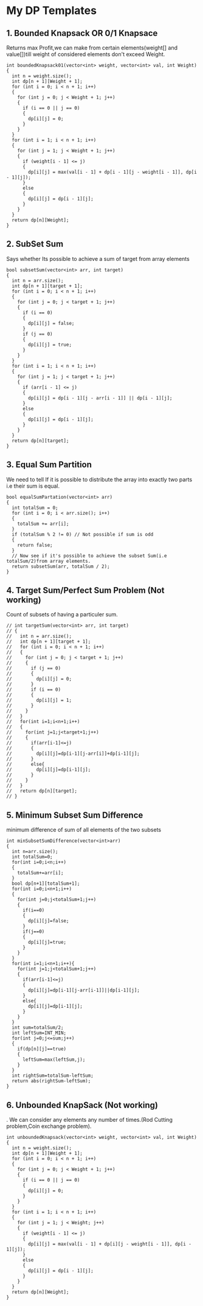 # My DP Templates
## 1. Bounded Knapsack OR 0/1 Knapsace
Returns max Profit,we can make from certain elements(weight[] and value[])till weight of considered elements don't exceed Weight.
```
int boundedKnapsack01(vector<int> weight, vector<int> val, int Weight)
{
  int n = weight.size();
  int dp[n + 1][Weight + 1];
  for (int i = 0; i < n + 1; i++)
  {
    for (int j = 0; j < Weight + 1; j++)
    {
      if (i == 0 || j == 0)
      {
        dp[i][j] = 0;
      }
    }
  }
  for (int i = 1; i < n + 1; i++)
  {
    for (int j = 1; j < Weight + 1; j++)
    {
      if (weight[i - 1] <= j)
      {
        dp[i][j] = max(val[i - 1] + dp[i - 1][j - weight[i - 1]], dp[i - 1][j]);
      }
      else
      {
        dp[i][j] = dp[i - 1][j];
      }
    }
  }
  return dp[n][Weight];
}
```

## 2. SubSet Sum
Says whether Its possible to achieve a sum of target from array elements
```
bool subsetSum(vector<int> arr, int target)
{
  int n = arr.size();
  int dp[n + 1][target + 1];
  for (int i = 0; i < n + 1; i++)
  {
    for (int j = 0; j < target + 1; j++)
    {
      if (i == 0)
      {
        dp[i][j] = false;
      }
      if (j == 0)
      {
        dp[i][j] = true;
      }
    }
  }
  for (int i = 1; i < n + 1; i++)
  {
    for (int j = 1; j < target + 1; j++)
    {
      if (arr[i - 1] <= j)
      {
        dp[i][j] = dp[i - 1][j - arr[i - 1]] || dp[i - 1][j];
      }
      else
      {
        dp[i][j] = dp[i - 1][j];
      }
    }
  }
  return dp[n][target];
}
```

## 3. Equal Sum Partition
We need to tell If it is possible to distribute the array into exactly two parts i.e their sum is equal.
```
bool equalSumPartation(vector<int> arr)
{
  int totalSum = 0;
  for (int i = 0; i < arr.size(); i++)
  {
    totalSum += arr[i];
  }
  if (totalSum % 2 != 0) // Not possible if sum is odd
  {
    return false;
  }
  // Now see if it's possible to achieve the subset Sum(i.e totalSum/2)from array elements.
  return subsetSum(arr, totalSum / 2);
}
``` 

## 4. Target Sum/Perfect Sum Problem (Not working)
Count of subsets of having a particuler sum.
```
// int targetSum(vector<int> arr, int target)
// {
//   int n = arr.size();
//   int dp[n + 1][target + 1];
//   for (int i = 0; i < n + 1; i++)
//   {
//     for (int j = 0; j < target + 1; j++)
//     {
//       if (j == 0)
//       {
//         dp[i][j] = 0;
//       }
//       if (i == 0)
//       {
//         dp[i][j] = 1;
//       }
//     }
//   }
//   for(int i=1;i<n+1;i++)
//   {
//     for(int j=1;j<target+1;j++)
//     {
//       if(arr[i-1]<=j)
//       {
//         dp[i][j]=dp[i-1][j-arr[i]]+dp[i-1][j];
//       }
//       else{
//         dp[i][j]=dp[i-1][j];
//       }
//     }
//   }
//   return dp[n][target];
// }
``` 

## 5. Minimum Subset Sum Difference
minimum difference of sum of all elements of the two subsets
```
int minSubsetSumDifference(vector<int>arr)
{
  int n=arr.size();
  int totalSum=0;
  for(int i=0;i<n;i++)
  {
    totalSum+=arr[i];
  }
  bool dp[n+1][totalSum+1];
  for(int i=0;i<n+1;i++)
  {
    for(int j=0;j<totalSum+1;j++)
    {
      if(i==0)
      {
        dp[i][j]=false;
      }
      if(j==0)
      {
        dp[i][j]=true;
      }
    }
  }
  for(int i=1;i<n+1;i++){
    for(int j=1;j<totalSum+1;j++)
    {
      if(arr[i-1]<=j)
      {
        dp[i][j]=dp[i-1][j-arr[i-1]]||dp[i-1][j];
      }
      else{
        dp[i][j]=dp[i-1][j];
      }
    }
  }
  int sum=totalSum/2;
  int leftSum=INT_MIN;
  for(int j=0;j<=sum;j++)
  {
    if(dp[n][j]==true)
    {
      leftSum=max(leftSum,j);
    }
  }
  int rightSum=totalSum-leftSum;
  return abs(rightSum-leftSum);
}
``` 

## 6. Unbounded KnapSack (Not working)
. We can consider any elements any number of times.(Rod Cutting problem,Coin exchange problem).
```
int unboundedKnapsack(vector<int> weight, vector<int> val, int Weight)
{
  int n = weight.size();
  int dp[n + 1][Weight + 1];
  for (int i = 0; i < n + 1; i++)
  {
    for (int j = 0; j < Weight + 1; j++)
    {
      if (i == 0 || j == 0)
      {
        dp[i][j] = 0;
      }
    }
  }
  for (int i = 1; i < n + 1; i++)
  {
    for (int j = 1; j < Weight; j++)
    {
      if (weight[i - 1] <= j)
      {
        dp[i][j] = max(val[i - 1] + dp[i][j - weight[i - 1]], dp[i - 1][j]);
      }
      else
      {
        dp[i][j] = dp[i - 1][j];
      }
    }
  }
  return dp[n][Weight];
}
```
